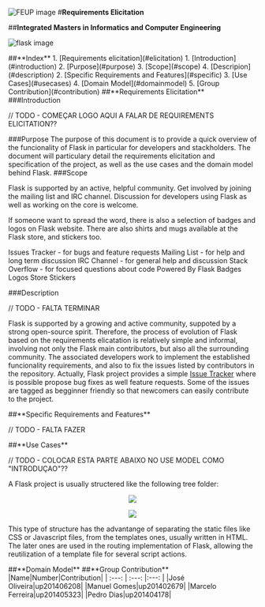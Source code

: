 ![FEUP image](https://sigarra.up.pt/feup/pt/WEB_GESSI_DOCS.download_file?p_name=F-370784536/logo_cores_oficiais.jpg)
#**Requirements Elicitation**

##**Integrated Masters in Informatics and Computer Engineering**

![flask image](http://flask.pocoo.org/static/logo/flask.png)

<a name="index"/>
##**Index**
1. [Requirements elicitation](#elicitation)
  1. [Introduction](#introduction)
  2. [Purpose](#purpose)
  3. [Scope](#scope)
  4. [Descripion](#description)
2. [Specific Requirements and Features](#specific)
3. [Use Cases](#usecases)
4. [Domain Model](#domainmodel)
5. [Group Contribution](#contribution)

<a name="elicitation"/>
##**Requirements Elicitation**
<a name="introduction"/>
###Introduction

  // TODO - COMEÇAR LOGO AQUI A FALAR DE REQUIREMENTS ELICITATION??




<a name="purpose"/>
###Purpose
  The purpose of this document is to provide a quick overview of the funcionality of Flask in particular for developers and stackholders. The document will particulary detail the requirements elicitation and specification of the project, as well as the use cases and the domain model behind Flask.

<a name="scope"/>
###Scope









Flask is supported by an active, helpful community. Get involved by joining the mailing list and IRC channel. Discussion for developers using Flask as well as working on the core is welcome.

If someone want to spread the word, there is also a selection of badges and logos on Flask website. There are also shirts and mugs available at the Flask store, and stickers too.

Issues Tracker - for bugs and feature requests
Mailing List - for help and long term discussion
IRC Channel - for general help and discussion
Stack Overflow - for focused questions about code
Powered By Flask
Badges
Logos
Store
Stickers

<a name="description"/>
###Description

// TODO - FALTA TERMINAR

  Flask is supported by a growing and active community, suppoted by a strong open-source spirit. Therefore, the process of evolution of Flask based on the requirements elicatation is relatively simple and informal, involving not only the Flask main contributors, but also all the surrounding community.
  The associated developers work to implement the established funcionality requirements, and also to fix the issues listed by contributors in the repository. Actually, Flask project provides a simple [Issue Tracker](https://github.com/pallets/flask/issues) where is possible propose bug fixes as well feature requests. Some of the issues are tagged as begginner friendly so that newcomers can easily contribute to the project.













<a name="specific"/>
##**Specific Requirements and Features**


// TODO - FALTA FAZER






<a name="usecases"/>
##**Use Cases**



// TODO -  COLOCAR ESTA PARTE ABAIXO NO USE MODEL COMO "INTRODUÇAO"??

A Flask project is usually structered like the following tree folder:

<p align="center">
  <img src="https://github.com/rodavoce/flask/blob/development/esof/res/flasktree.png">
</p>

<p align="center">
  <img src="https://github.com/rodavoce/flask/blob/development/esof/res/useCase.png">
</p>

This type of structure has the advantange of separating the static files like CSS or Javascript files, from the templates ones, usually written in HTML. The later ones are used in the routing implementation of Flask, allowing the reutilization of a template file for several script actions.




<a name="domainmodel"/>
##**Domain Model**







<a name="contribution"/>
##**Group Contribution**
|Name|Number|Contribution|
| :---: | :---: |:---: |
|José Oliveira|up201406208|
|Manuel Gomes|up201402679|
|Marcelo Ferreira|up201405323|
|Pedro Dias|up201404178|
